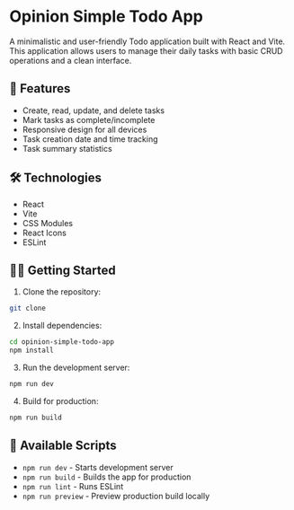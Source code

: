 # Opinion Simple Todo App

A minimalistic and user-friendly Todo application built with React and Vite. This application allows users to manage their daily tasks with basic CRUD operations and a clean interface.

## 🚀 Features

-   Create, read, update, and delete tasks
-   Mark tasks as complete/incomplete
-   Responsive design for all devices
-   Task creation date and time tracking
-   Task summary statistics

## 🛠️ Technologies

-   React
-   Vite
-   CSS Modules
-   React Icons
-   ESLint

## 🏃‍♂️ Getting Started

1. Clone the repository:

```bash
git clone
```

2. Install dependencies:

```bash
cd opinion-simple-todo-app
npm install
```

3. Run the development server:

```bash
npm run dev
```

4. Build for production:

```bash
npm run build
```

## 🔧 Available Scripts

-   `npm run dev` - Starts development server
-   `npm run build` - Builds the app for production
-   `npm run lint` - Runs ESLint
-   `npm run preview` - Preview production build locally

